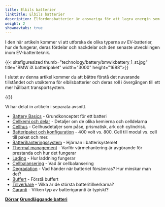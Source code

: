 ```yaml
---
title: Elbils batterier
linktitle: Elbils batterier
description: Elfordonsbatterier är ansvariga för att lagra energin som driver fordonets elmotor, och de spelar en avgörande roll för att bestämma en EVs prestanda, räckvidd och totala kostnad.****
weight: 2
shownavtabs: true
---
```

<!-- markdownlint-disable MD033 -->

I den här artikeln kommer vi att utforska de olika typerna av EV-batterier, hur de fungerar, deras fördelar och nackdelar och den senaste utvecklingen inom EV-batteriteknik.

{{< sitefiguresized thumb="technology/battery/bmwixbattery_1_st.jpg" title="BMW iX batteripaket" width="3000" height="1688">}}

I slutet av denna artikel kommer du att bättre förstå det nuvarande tillståndet och utsikterna för elbilsbatterier och deras roll i övergången till ett mer hållbart transportsystem.

{{<evkxdisplayaddarticle />}}

Vi har delat in artikeln i separata avsnitt.

- [Battery Basics](basic/) - Grundkonceptet för ett batteri
- [Cellkemi och delar](cellchemistry/) - Detaljer om de olika kemierna och celldelarna
- [Cellhus](cell/) - Cellhusdetaljer som påse, prismatisk, ark och cylindrisk.
- [Batteripaket och konfiguration](batterypack/) - 400 volt vs. 800. Cell till modul vs. cell till paket och mer.
- [Batterihanteringssystem](batterymanagment/) - Hjärnan i batterisystemet
- [Thermal management](thermalmanagement/) - Varför värmehantering är avgörande för prestanda och hur det fungerar
- [Lading](charging/) - Hur laddning fungerar
- [Cellbalansering](cellbalancing/) - Vad är cellbalansering
- [Degradation](degredation/) - Vad händer när batteriet försämras? Hur minskar man det?
- [Buffert](buffer/) - Förstå buffert
- [Tillverkare](manufactors/) - Vilka är de största batteritillverkarna?
- [Garanti](warranty/) - Vilken typ av batterigaranti är typiskt?

<div class="mt-3 mb-3">
    <a href="../doors/" class="text-decoration-none text-black"><strong><i class="bi-arrow-left"></i>  Dörrar</strong></a>
    <a href="basic/" class="text-decoration-none text-black float-end"><strong>Grundläggande batteri <i class="bi-arrow-right"></i></strong></a>
</div>
